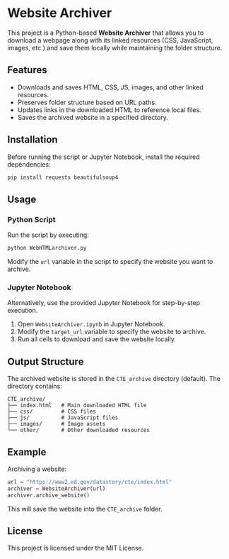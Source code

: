 # Website Archiver

This project is a Python-based **Website Archiver** that allows you to download a webpage along with its linked resources (CSS, JavaScript, images, etc.) and save them locally while maintaining the folder structure.

## Features
- Downloads and saves HTML, CSS, JS, images, and other linked resources.
- Preserves folder structure based on URL paths.
- Updates links in the downloaded HTML to reference local files.
- Saves the archived website in a specified directory.

## Installation

Before running the script or Jupyter Notebook, install the required dependencies:

```bash
pip install requests beautifulsoup4
```

## Usage

### Python Script

Run the script by executing:
```bash
python WebHTMLarchiver.py
```
Modify the `url` variable in the script to specify the website you want to archive.

### Jupyter Notebook

Alternatively, use the provided Jupyter Notebook for step-by-step execution.

1. Open `WebsiteArchiver.ipynb` in Jupyter Notebook.
2. Modify the `target_url` variable to specify the website to archive.
3. Run all cells to download and save the website locally.

## Output Structure
The archived website is stored in the `CTE_archive` directory (default). The directory contains:

```
CTE_archive/
├── index.html   # Main downloaded HTML file
├── css/         # CSS files
├── js/          # JavaScript files
├── images/      # Image assets
└── other/       # Other downloaded resources
```

## Example
Archiving a website:

```python
url = "https://www2.ed.gov/datastory/cte/index.html"
archiver = WebsiteArchiver(url)
archiver.archive_website()
```

This will save the website into the `CTE_archive` folder.

## License
This project is licensed under the MIT License.

